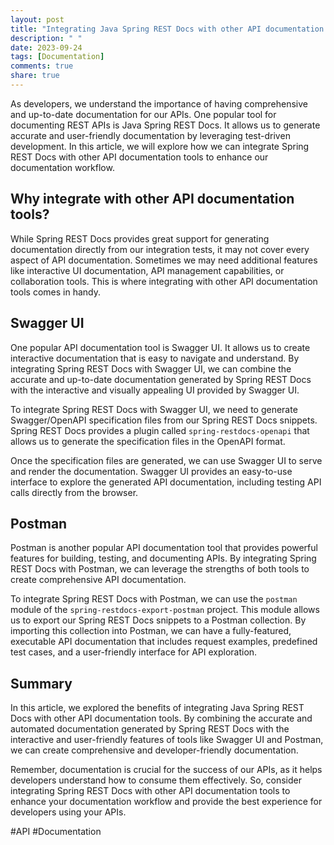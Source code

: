 ```yaml
---
layout: post
title: "Integrating Java Spring REST Docs with other API documentation tools"
description: " "
date: 2023-09-24
tags: [Documentation]
comments: true
share: true
---
```


As developers, we understand the importance of having comprehensive and up-to-date documentation for our APIs. One popular tool for documenting REST APIs is Java Spring REST Docs. It allows us to generate accurate and user-friendly documentation by leveraging test-driven development. In this article, we will explore how we can integrate Spring REST Docs with other API documentation tools to enhance our documentation workflow.

## Why integrate with other API documentation tools?

While Spring REST Docs provides great support for generating documentation directly from our integration tests, it may not cover every aspect of API documentation. Sometimes we may need additional features like interactive UI documentation, API management capabilities, or collaboration tools. This is where integrating with other API documentation tools comes in handy.

## Swagger UI

One popular API documentation tool is Swagger UI. It allows us to create interactive documentation that is easy to navigate and understand. By integrating Spring REST Docs with Swagger UI, we can combine the accurate and up-to-date documentation generated by Spring REST Docs with the interactive and visually appealing UI provided by Swagger UI.

To integrate Spring REST Docs with Swagger UI, we need to generate Swagger/OpenAPI specification files from our Spring REST Docs snippets. Spring REST Docs provides a plugin called `spring-restdocs-openapi` that allows us to generate the specification files in the OpenAPI format.

Once the specification files are generated, we can use Swagger UI to serve and render the documentation. Swagger UI provides an easy-to-use interface to explore the generated API documentation, including testing API calls directly from the browser.

## Postman

Postman is another popular API documentation tool that provides powerful features for building, testing, and documenting APIs. By integrating Spring REST Docs with Postman, we can leverage the strengths of both tools to create comprehensive API documentation.

To integrate Spring REST Docs with Postman, we can use the `postman` module of the `spring-restdocs-export-postman` project. This module allows us to export our Spring REST Docs snippets to a Postman collection. By importing this collection into Postman, we can have a fully-featured, executable API documentation that includes request examples, predefined test cases, and a user-friendly interface for API exploration.

## Summary

In this article, we explored the benefits of integrating Java Spring REST Docs with other API documentation tools. By combining the accurate and automated documentation generated by Spring REST Docs with the interactive and user-friendly features of tools like Swagger UI and Postman, we can create comprehensive and developer-friendly documentation.

Remember, documentation is crucial for the success of our APIs, as it helps developers understand how to consume them effectively. So, consider integrating Spring REST Docs with other API documentation tools to enhance your documentation workflow and provide the best experience for developers using your APIs.

#API #Documentation